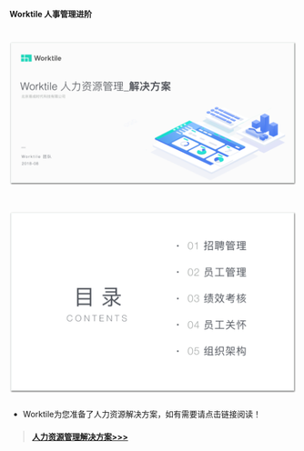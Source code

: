 #### Worktile 人事管理进阶
# ![](/assets/人事管理进阶01.png)
# ![](/assets/人事管理进阶02.png)
* Worktile为您准备了人力资源解决方案，如有需要请点击链接阅读！

>#### [人力资源管理解决方案>>>](https://cdn.worktile.com/Worktile-solution-HumanResourcesv7.0.pdf)
